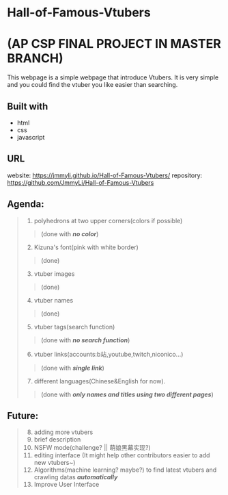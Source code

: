 # Hall-of-Famous-Vtubers
# (AP CSP FINAL PROJECT IN MASTER BRANCH)
This webpage is a simple webpage that introduce Vtubers. It is very simple and you could find the vtuber you like easier than searching.

## Built with
* html
* css
* javascript

## URL
website: https://jmmyli.github.io/Hall-of-Famous-Vtubers/
repository: https://github.com/JmmyLi/Hall-of-Famous-Vtubers

## Agenda:
> 1. polyhedrons at two upper corners(colors if possible)
> > (done with ___no color___)
> 2. Kizuna's font(pink with white border)
> > (done)
> 3. vtuber images
> > (done)
> 4. vtuber names
> > (done)
> 5. vtuber tags(search function)
> > (done with ___no search function___)
> 6. vtuber links(accounts:b站,youtube,twitch,niconico...)
> > (done with ___single link___)
> 7. different languages(Chinese&English for now).
> > (done with ___only names and titles using two different pages___)

## Future:
> 8. adding more vtubers
> 9. brief description
> 10. NSFW mode(challenge? || 萌娘黑幕实现?)
> 11. editing interface (It might help other contributors easier to add new vtubers~)
> 12. Algorithms(machine learning? maybe?) to find latest vtubers and crawling datas ___automatically___
> 13. Improve User Interface
